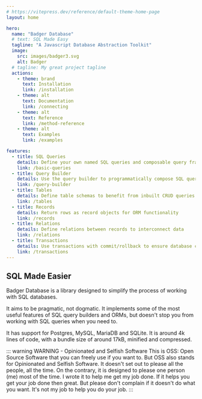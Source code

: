 ```yaml
---
# https://vitepress.dev/reference/default-theme-home-page
layout: home

hero:
  name: "Badger Database"
  # text: SQL Made Easy
  tagline: "A Javascript Database Abstraction Toolkit"
  image:
    src: images/badger3.svg
    alt: Badger
  # tagline: My great project tagline
  actions:
    - theme: brand
      text: Installation
      link: /installation
    - theme: alt
      text: Documentation
      link: /connecting
    - theme: alt
      text: Reference
      link: /method-reference
    - theme: alt
      text: Examples
      link: /examples

features:
  - title: SQL Queries
    details: Define your own named SQL queries and composable query fragments
    link: /basic-queries
  - title: Query Builder
    details: Use the query builder to programmatically compose SQL queries
    link: /query-builder
  - title: Tables
    details: Define table schemas to benefit from inbuilt CRUD queries
    link: /tables
  - title: Records
    details: Return rows as record objects for ORM functionality
    link: /records
  - title: Relations
    details: Define relations between records to interconnect data
    link: /relations
  - title: Transactions
    details: Use transactions with commit/rollback to ensure database consistency
    link: /transactions
---
```


## SQL Made Easier

Badger Database is a library designed to simplify the process of working with
SQL databases.

It aims to be pragmatic, not dogmatic.  It implements some of the most
useful features of SQL query builders and ORMs, but doesn't stop you from
working with SQL queries when you need to.

It has support for Postgres, MySQL, MariaDB and SQLite.  It is around 4k
lines of code, with a bundle size of around 17kB, minified and compressed.

::: warning WARNING - Opinionated and Selfish Software
This is OSS: Open Source Software that you can freely use if you want to.
But OSS also stands for Opinionated and Selfish Software. It doesn't set out
to please all the people, all the time. On the contrary, it is designed to
please one person (me) most of the time.  I wrote it to help me get
my job done.  If it helps you get your job done then great.  But please don't
complain if it doesn't do what you want.  It's not my job to help you do
your job.
:::